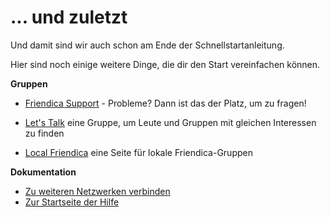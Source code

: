 ... und zuletzt
===============

Und damit sind wir auch schon am Ende der Schnellstartanleitung. 

Hier sind noch einige weitere Dinge, die dir den Start vereinfachen können. 

**Gruppen**


- <a href="http://helpers.pyxis.uberspace.de/profile/helpers">Friendica Support</a> - Probleme?  Dann ist das der Platz, um zu fragen!

- <a href="https://letstalk.pyxis.uberspace.de/profile/letstalk">Let's Talk</a> eine Gruppe, um Leute und Gruppen mit gleichen Interessen zu finden 

- <a href="http://newzot.hydra.uberspace.de/profile/newzot">Local Friendica</a> eine Seite für lokale Friendica-Gruppen</a>


**Dokumentation**

- <a href="help/Connectors">Zu weiteren Netzwerken verbinden</a>
- <a href="help">Zur Startseite der Hilfe</a>


